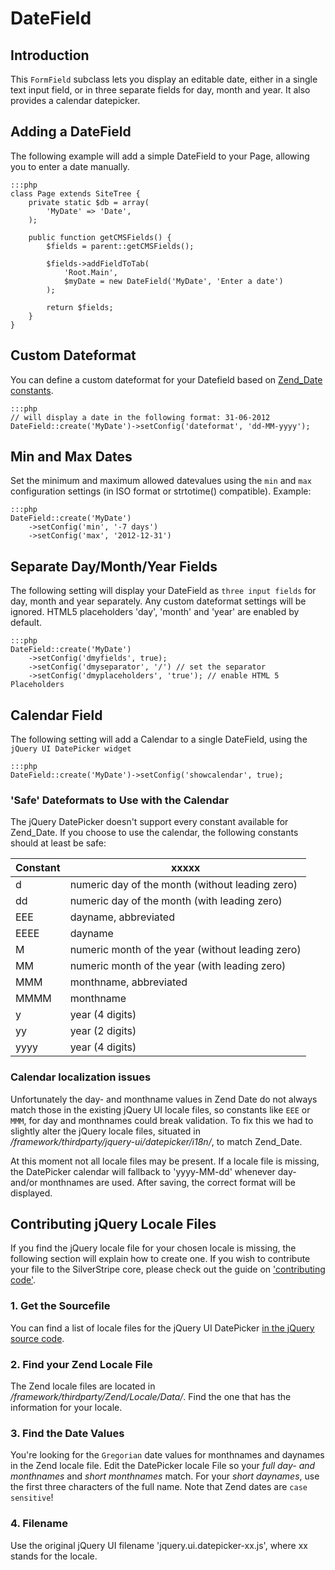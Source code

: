 # DateField

## Introduction

This `FormField` subclass lets you display an editable date, either in 
a single text input field, or in three separate fields for day, month and year. 
It also provides a calendar datepicker.

## Adding a DateField 

The following example will add a simple DateField to your Page, allowing you to 
enter a date manually. 

	:::php
	class Page extends SiteTree {
		private static $db = array(
			'MyDate' => 'Date',
		);
	
		public function getCMSFields() {
			$fields = parent::getCMSFields();
			
			$fields->addFieldToTab(
				'Root.Main',
				$myDate = new DateField('MyDate', 'Enter a date')
			);
			
			return $fields;
		} 
	}	

## Custom Dateformat

You can define a custom dateformat for your Datefield based on [Zend_Date constants](http://framework.zend.com/manual/1.12/en/zend.date.constants.html).

	:::php
	// will display a date in the following format: 31-06-2012
	DateField::create('MyDate')->setConfig('dateformat', 'dd-MM-yyyy'); 
 

## Min and Max Dates

Set the minimum and maximum allowed datevalues using the `min` and `max` 
configuration settings (in ISO format or strtotime() compatible). Example: 

	:::php
	DateField::create('MyDate')
		->setConfig('min', '-7 days')
		->setConfig('max', '2012-12-31')
		
## Separate Day/Month/Year Fields

The following setting will display your DateField as `three input fields` for 
day, month and year separately. Any custom dateformat settings will be ignored. 
HTML5 placeholders 'day', 'month' and 'year' are enabled by default. 

	:::php
	DateField::create('MyDate')
		->setConfig('dmyfields', true);
		->setConfig('dmyseparator', '/') // set the separator
		->setConfig('dmyplaceholders', 'true'); // enable HTML 5 Placeholders

## Calendar Field
 
The following setting will add a Calendar to a single DateField, using the 
`jQuery UI DatePicker widget`

	:::php
	DateField::create('MyDate')->setConfig('showcalendar', true);


### 'Safe' Dateformats to Use with the Calendar

The jQuery DatePicker doesn't support every constant available for Zend_Date. 
If you choose to use the calendar, the following constants should at least be safe:

Constant | xxxxx
-------- | -----
d        | numeric day of the month (without leading zero)
dd       | numeric day of the month (with leading zero)
EEE      | dayname, abbreviated
EEEE     | dayname
M        | numeric month of the year (without leading zero)
MM       | numeric month of the year (with leading zero)
MMM	     | monthname, abbreviated	
MMMM     | monthname
y        | year (4 digits)
yy       | year (2 digits)
yyyy     | year (4 digits)

### Calendar localization issues

Unfortunately the day- and monthname values in Zend Date do not always match 
those in the existing jQuery UI locale files, so constants like `EEE` or `MMM`, 
for day and monthnames could break validation. To fix this we had to slightly 
alter the jQuery locale files, situated in 
*/framework/thirdparty/jquery-ui/datepicker/i18n/*, to match Zend_Date. 

At this moment not all locale files may be present. If a locale file is 
missing, the DatePicker calendar will fallback to 'yyyy-MM-dd' whenever day- 
and/or monthnames are used. After saving, the correct format will be displayed.  

## Contributing jQuery Locale Files

If you find the jQuery locale file for your chosen locale is missing, the 
following section will explain how to create one. If you wish to contribute 
your file to the SilverStripe core, please check out the guide on
['contributing code'](http://doc.silverstripe.org/framework/en/trunk/misc/contributing/code).

### 1. Get the Sourcefile

You can find a list of locale files for the jQuery UI DatePicker 
[in the jQuery source code](https://github.com/jquery/jquery-ui/tree/master/ui/i18n).

### 2. Find your Zend Locale File

The Zend locale files are located in */framework/thirdparty/Zend/Locale/Data/*. 
Find the one that has the information for your locale. 

### 3. Find the Date Values

You're looking for the `Gregorian` date values for monthnames and daynames in 
the Zend locale file. Edit the DatePicker locale File so your *full day- and 
monthnames* and *short monthnames* match. For your *short daynames*, use the 
first three characters of the full name. Note that Zend dates are `case 
sensitive`!

### 4. Filename

Use the original jQuery UI filename 'jquery.ui.datepicker-xx.js', where xx 
stands for the locale.